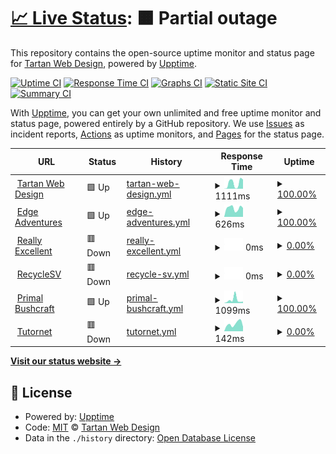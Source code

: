 # [📈 Live Status](https://Tartan-Web-Design.github.io/monitoring): <!--live status--> **🟧 Partial outage**

This repository contains the open-source uptime monitor and status page for [Tartan Web Design](https://tartanwebdesign.net), powered by [Upptime](https://github.com/upptime/upptime).

[![Uptime CI](https://github.com/koj-co/upptime/workflows/Uptime%20CI/badge.svg)](https://github.com/koj-co/upptime/actions?query=workflow%3A%22Uptime+CI%22)
[![Response Time CI](https://github.com/koj-co/upptime/workflows/Response%20Time%20CI/badge.svg)](https://github.com/koj-co/upptime/actions?query=workflow%3A%22Response+Time+CI%22)
[![Graphs CI](https://github.com/koj-co/upptime/workflows/Graphs%20CI/badge.svg)](https://github.com/koj-co/upptime/actions?query=workflow%3A%22Graphs+CI%22)
[![Static Site CI](https://github.com/koj-co/upptime/workflows/Static%20Site%20CI/badge.svg)](https://github.com/koj-co/upptime/actions?query=workflow%3A%22Static+Site+CI%22)
[![Summary CI](https://github.com/koj-co/upptime/workflows/Summary%20CI/badge.svg)](https://github.com/koj-co/upptime/actions?query=workflow%3A%22Summary+CI%22)

With [Upptime](https://upptime.js.org), you can get your own unlimited and free uptime monitor and status page, powered entirely by a GitHub repository. We use [Issues](https://github.com/Tartan-Web-Design/monitoring/issues) as incident reports, [Actions](https://github.com/Tartan-Web-Design/monitoring/actions) as uptime monitors, and [Pages](https://Tartan-Web-Design.github.io/monitoring) for the status page.

<!--start: status pages-->
<!-- This summary is generated by Upptime (https://github.com/upptime/upptime) -->
<!-- Do not edit this manually, your changes will be overwritten -->
<!-- prettier-ignore -->
| URL | Status | History | Response Time | Uptime |
| --- | ------ | ------- | ------------- | ------ |
| <img alt="" src="https://icons.duckduckgo.com/ip3/tartanwebdesign.net.ico" height="13"> [Tartan Web Design](https://tartanwebdesign.net) | 🟩 Up | [tartan-web-design.yml](https://github.com/Tartan-Web-Design/monitoring/commits/HEAD/history/tartan-web-design.yml) | <details><summary><img alt="Response time graph" src="./graphs/tartan-web-design/response-time-week.png" height="20"> 1111ms</summary><br><a href="https://Tartan-Web-Design.github.io/monitoring/history/tartan-web-design"><img alt="Response time 1647" src="https://img.shields.io/endpoint?url=https%3A%2F%2Fraw.githubusercontent.com%2FTartan-Web-Design%2Fmonitoring%2FHEAD%2Fapi%2Ftartan-web-design%2Fresponse-time.json"></a><br><a href="https://Tartan-Web-Design.github.io/monitoring/history/tartan-web-design"><img alt="24-hour response time 1820" src="https://img.shields.io/endpoint?url=https%3A%2F%2Fraw.githubusercontent.com%2FTartan-Web-Design%2Fmonitoring%2FHEAD%2Fapi%2Ftartan-web-design%2Fresponse-time-day.json"></a><br><a href="https://Tartan-Web-Design.github.io/monitoring/history/tartan-web-design"><img alt="7-day response time 1111" src="https://img.shields.io/endpoint?url=https%3A%2F%2Fraw.githubusercontent.com%2FTartan-Web-Design%2Fmonitoring%2FHEAD%2Fapi%2Ftartan-web-design%2Fresponse-time-week.json"></a><br><a href="https://Tartan-Web-Design.github.io/monitoring/history/tartan-web-design"><img alt="30-day response time 937" src="https://img.shields.io/endpoint?url=https%3A%2F%2Fraw.githubusercontent.com%2FTartan-Web-Design%2Fmonitoring%2FHEAD%2Fapi%2Ftartan-web-design%2Fresponse-time-month.json"></a><br><a href="https://Tartan-Web-Design.github.io/monitoring/history/tartan-web-design"><img alt="1-year response time 1252" src="https://img.shields.io/endpoint?url=https%3A%2F%2Fraw.githubusercontent.com%2FTartan-Web-Design%2Fmonitoring%2FHEAD%2Fapi%2Ftartan-web-design%2Fresponse-time-year.json"></a></details> | <details><summary><a href="https://Tartan-Web-Design.github.io/monitoring/history/tartan-web-design">100.00%</a></summary><a href="https://Tartan-Web-Design.github.io/monitoring/history/tartan-web-design"><img alt="All-time uptime 93.87%" src="https://img.shields.io/endpoint?url=https%3A%2F%2Fraw.githubusercontent.com%2FTartan-Web-Design%2Fmonitoring%2FHEAD%2Fapi%2Ftartan-web-design%2Fuptime.json"></a><br><a href="https://Tartan-Web-Design.github.io/monitoring/history/tartan-web-design"><img alt="24-hour uptime 100.00%" src="https://img.shields.io/endpoint?url=https%3A%2F%2Fraw.githubusercontent.com%2FTartan-Web-Design%2Fmonitoring%2FHEAD%2Fapi%2Ftartan-web-design%2Fuptime-day.json"></a><br><a href="https://Tartan-Web-Design.github.io/monitoring/history/tartan-web-design"><img alt="7-day uptime 100.00%" src="https://img.shields.io/endpoint?url=https%3A%2F%2Fraw.githubusercontent.com%2FTartan-Web-Design%2Fmonitoring%2FHEAD%2Fapi%2Ftartan-web-design%2Fuptime-week.json"></a><br><a href="https://Tartan-Web-Design.github.io/monitoring/history/tartan-web-design"><img alt="30-day uptime 100.00%" src="https://img.shields.io/endpoint?url=https%3A%2F%2Fraw.githubusercontent.com%2FTartan-Web-Design%2Fmonitoring%2FHEAD%2Fapi%2Ftartan-web-design%2Fuptime-month.json"></a><br><a href="https://Tartan-Web-Design.github.io/monitoring/history/tartan-web-design"><img alt="1-year uptime 100.00%" src="https://img.shields.io/endpoint?url=https%3A%2F%2Fraw.githubusercontent.com%2FTartan-Web-Design%2Fmonitoring%2FHEAD%2Fapi%2Ftartan-web-design%2Fuptime-year.json"></a></details>
| <img alt="" src="https://icons.duckduckgo.com/ip3/www.edgeadventures.uk.ico" height="13"> [Edge Adventures](https://www.edgeadventures.uk) | 🟩 Up | [edge-adventures.yml](https://github.com/Tartan-Web-Design/monitoring/commits/HEAD/history/edge-adventures.yml) | <details><summary><img alt="Response time graph" src="./graphs/edge-adventures/response-time-week.png" height="20"> 626ms</summary><br><a href="https://Tartan-Web-Design.github.io/monitoring/history/edge-adventures"><img alt="Response time 507" src="https://img.shields.io/endpoint?url=https%3A%2F%2Fraw.githubusercontent.com%2FTartan-Web-Design%2Fmonitoring%2FHEAD%2Fapi%2Fedge-adventures%2Fresponse-time.json"></a><br><a href="https://Tartan-Web-Design.github.io/monitoring/history/edge-adventures"><img alt="24-hour response time 635" src="https://img.shields.io/endpoint?url=https%3A%2F%2Fraw.githubusercontent.com%2FTartan-Web-Design%2Fmonitoring%2FHEAD%2Fapi%2Fedge-adventures%2Fresponse-time-day.json"></a><br><a href="https://Tartan-Web-Design.github.io/monitoring/history/edge-adventures"><img alt="7-day response time 626" src="https://img.shields.io/endpoint?url=https%3A%2F%2Fraw.githubusercontent.com%2FTartan-Web-Design%2Fmonitoring%2FHEAD%2Fapi%2Fedge-adventures%2Fresponse-time-week.json"></a><br><a href="https://Tartan-Web-Design.github.io/monitoring/history/edge-adventures"><img alt="30-day response time 543" src="https://img.shields.io/endpoint?url=https%3A%2F%2Fraw.githubusercontent.com%2FTartan-Web-Design%2Fmonitoring%2FHEAD%2Fapi%2Fedge-adventures%2Fresponse-time-month.json"></a><br><a href="https://Tartan-Web-Design.github.io/monitoring/history/edge-adventures"><img alt="1-year response time 532" src="https://img.shields.io/endpoint?url=https%3A%2F%2Fraw.githubusercontent.com%2FTartan-Web-Design%2Fmonitoring%2FHEAD%2Fapi%2Fedge-adventures%2Fresponse-time-year.json"></a></details> | <details><summary><a href="https://Tartan-Web-Design.github.io/monitoring/history/edge-adventures">100.00%</a></summary><a href="https://Tartan-Web-Design.github.io/monitoring/history/edge-adventures"><img alt="All-time uptime 99.68%" src="https://img.shields.io/endpoint?url=https%3A%2F%2Fraw.githubusercontent.com%2FTartan-Web-Design%2Fmonitoring%2FHEAD%2Fapi%2Fedge-adventures%2Fuptime.json"></a><br><a href="https://Tartan-Web-Design.github.io/monitoring/history/edge-adventures"><img alt="24-hour uptime 100.00%" src="https://img.shields.io/endpoint?url=https%3A%2F%2Fraw.githubusercontent.com%2FTartan-Web-Design%2Fmonitoring%2FHEAD%2Fapi%2Fedge-adventures%2Fuptime-day.json"></a><br><a href="https://Tartan-Web-Design.github.io/monitoring/history/edge-adventures"><img alt="7-day uptime 100.00%" src="https://img.shields.io/endpoint?url=https%3A%2F%2Fraw.githubusercontent.com%2FTartan-Web-Design%2Fmonitoring%2FHEAD%2Fapi%2Fedge-adventures%2Fuptime-week.json"></a><br><a href="https://Tartan-Web-Design.github.io/monitoring/history/edge-adventures"><img alt="30-day uptime 100.00%" src="https://img.shields.io/endpoint?url=https%3A%2F%2Fraw.githubusercontent.com%2FTartan-Web-Design%2Fmonitoring%2FHEAD%2Fapi%2Fedge-adventures%2Fuptime-month.json"></a><br><a href="https://Tartan-Web-Design.github.io/monitoring/history/edge-adventures"><img alt="1-year uptime 99.99%" src="https://img.shields.io/endpoint?url=https%3A%2F%2Fraw.githubusercontent.com%2FTartan-Web-Design%2Fmonitoring%2FHEAD%2Fapi%2Fedge-adventures%2Fuptime-year.json"></a></details>
| <img alt="" src="https://icons.duckduckgo.com/ip3/www.reallyexcellentinternships.com.ico" height="13"> [Really Excellent](https://www.reallyexcellentinternships.com) | 🟥 Down | [really-excellent.yml](https://github.com/Tartan-Web-Design/monitoring/commits/HEAD/history/really-excellent.yml) | <details><summary><img alt="Response time graph" src="./graphs/really-excellent/response-time-week.png" height="20"> 0ms</summary><br><a href="https://Tartan-Web-Design.github.io/monitoring/history/really-excellent"><img alt="Response time 734" src="https://img.shields.io/endpoint?url=https%3A%2F%2Fraw.githubusercontent.com%2FTartan-Web-Design%2Fmonitoring%2FHEAD%2Fapi%2Freally-excellent%2Fresponse-time.json"></a><br><a href="https://Tartan-Web-Design.github.io/monitoring/history/really-excellent"><img alt="24-hour response time 0" src="https://img.shields.io/endpoint?url=https%3A%2F%2Fraw.githubusercontent.com%2FTartan-Web-Design%2Fmonitoring%2FHEAD%2Fapi%2Freally-excellent%2Fresponse-time-day.json"></a><br><a href="https://Tartan-Web-Design.github.io/monitoring/history/really-excellent"><img alt="7-day response time 0" src="https://img.shields.io/endpoint?url=https%3A%2F%2Fraw.githubusercontent.com%2FTartan-Web-Design%2Fmonitoring%2FHEAD%2Fapi%2Freally-excellent%2Fresponse-time-week.json"></a><br><a href="https://Tartan-Web-Design.github.io/monitoring/history/really-excellent"><img alt="30-day response time 0" src="https://img.shields.io/endpoint?url=https%3A%2F%2Fraw.githubusercontent.com%2FTartan-Web-Design%2Fmonitoring%2FHEAD%2Fapi%2Freally-excellent%2Fresponse-time-month.json"></a><br><a href="https://Tartan-Web-Design.github.io/monitoring/history/really-excellent"><img alt="1-year response time 614" src="https://img.shields.io/endpoint?url=https%3A%2F%2Fraw.githubusercontent.com%2FTartan-Web-Design%2Fmonitoring%2FHEAD%2Fapi%2Freally-excellent%2Fresponse-time-year.json"></a></details> | <details><summary><a href="https://Tartan-Web-Design.github.io/monitoring/history/really-excellent">0.00%</a></summary><a href="https://Tartan-Web-Design.github.io/monitoring/history/really-excellent"><img alt="All-time uptime 86.13%" src="https://img.shields.io/endpoint?url=https%3A%2F%2Fraw.githubusercontent.com%2FTartan-Web-Design%2Fmonitoring%2FHEAD%2Fapi%2Freally-excellent%2Fuptime.json"></a><br><a href="https://Tartan-Web-Design.github.io/monitoring/history/really-excellent"><img alt="24-hour uptime 0.00%" src="https://img.shields.io/endpoint?url=https%3A%2F%2Fraw.githubusercontent.com%2FTartan-Web-Design%2Fmonitoring%2FHEAD%2Fapi%2Freally-excellent%2Fuptime-day.json"></a><br><a href="https://Tartan-Web-Design.github.io/monitoring/history/really-excellent"><img alt="7-day uptime 0.00%" src="https://img.shields.io/endpoint?url=https%3A%2F%2Fraw.githubusercontent.com%2FTartan-Web-Design%2Fmonitoring%2FHEAD%2Fapi%2Freally-excellent%2Fuptime-week.json"></a><br><a href="https://Tartan-Web-Design.github.io/monitoring/history/really-excellent"><img alt="30-day uptime 0.00%" src="https://img.shields.io/endpoint?url=https%3A%2F%2Fraw.githubusercontent.com%2FTartan-Web-Design%2Fmonitoring%2FHEAD%2Fapi%2Freally-excellent%2Fuptime-month.json"></a><br><a href="https://Tartan-Web-Design.github.io/monitoring/history/really-excellent"><img alt="1-year uptime 48.44%" src="https://img.shields.io/endpoint?url=https%3A%2F%2Fraw.githubusercontent.com%2FTartan-Web-Design%2Fmonitoring%2FHEAD%2Fapi%2Freally-excellent%2Fuptime-year.json"></a></details>
| <img alt="" src="https://icons.duckduckgo.com/ip3/www.recyclesv.com.ico" height="13"> [RecycleSV](https://www.recyclesv.com) | 🟥 Down | [recycle-sv.yml](https://github.com/Tartan-Web-Design/monitoring/commits/HEAD/history/recycle-sv.yml) | <details><summary><img alt="Response time graph" src="./graphs/recycle-sv/response-time-week.png" height="20"> 0ms</summary><br><a href="https://Tartan-Web-Design.github.io/monitoring/history/recycle-sv"><img alt="Response time 0" src="https://img.shields.io/endpoint?url=https%3A%2F%2Fraw.githubusercontent.com%2FTartan-Web-Design%2Fmonitoring%2FHEAD%2Fapi%2Frecycle-sv%2Fresponse-time.json"></a><br><a href="https://Tartan-Web-Design.github.io/monitoring/history/recycle-sv"><img alt="24-hour response time 0" src="https://img.shields.io/endpoint?url=https%3A%2F%2Fraw.githubusercontent.com%2FTartan-Web-Design%2Fmonitoring%2FHEAD%2Fapi%2Frecycle-sv%2Fresponse-time-day.json"></a><br><a href="https://Tartan-Web-Design.github.io/monitoring/history/recycle-sv"><img alt="7-day response time 0" src="https://img.shields.io/endpoint?url=https%3A%2F%2Fraw.githubusercontent.com%2FTartan-Web-Design%2Fmonitoring%2FHEAD%2Fapi%2Frecycle-sv%2Fresponse-time-week.json"></a><br><a href="https://Tartan-Web-Design.github.io/monitoring/history/recycle-sv"><img alt="30-day response time 0" src="https://img.shields.io/endpoint?url=https%3A%2F%2Fraw.githubusercontent.com%2FTartan-Web-Design%2Fmonitoring%2FHEAD%2Fapi%2Frecycle-sv%2Fresponse-time-month.json"></a><br><a href="https://Tartan-Web-Design.github.io/monitoring/history/recycle-sv"><img alt="1-year response time 0" src="https://img.shields.io/endpoint?url=https%3A%2F%2Fraw.githubusercontent.com%2FTartan-Web-Design%2Fmonitoring%2FHEAD%2Fapi%2Frecycle-sv%2Fresponse-time-year.json"></a></details> | <details><summary><a href="https://Tartan-Web-Design.github.io/monitoring/history/recycle-sv">0.00%</a></summary><a href="https://Tartan-Web-Design.github.io/monitoring/history/recycle-sv"><img alt="All-time uptime 60.86%" src="https://img.shields.io/endpoint?url=https%3A%2F%2Fraw.githubusercontent.com%2FTartan-Web-Design%2Fmonitoring%2FHEAD%2Fapi%2Frecycle-sv%2Fuptime.json"></a><br><a href="https://Tartan-Web-Design.github.io/monitoring/history/recycle-sv"><img alt="24-hour uptime 0.00%" src="https://img.shields.io/endpoint?url=https%3A%2F%2Fraw.githubusercontent.com%2FTartan-Web-Design%2Fmonitoring%2FHEAD%2Fapi%2Frecycle-sv%2Fuptime-day.json"></a><br><a href="https://Tartan-Web-Design.github.io/monitoring/history/recycle-sv"><img alt="7-day uptime 0.00%" src="https://img.shields.io/endpoint?url=https%3A%2F%2Fraw.githubusercontent.com%2FTartan-Web-Design%2Fmonitoring%2FHEAD%2Fapi%2Frecycle-sv%2Fuptime-week.json"></a><br><a href="https://Tartan-Web-Design.github.io/monitoring/history/recycle-sv"><img alt="30-day uptime 0.00%" src="https://img.shields.io/endpoint?url=https%3A%2F%2Fraw.githubusercontent.com%2FTartan-Web-Design%2Fmonitoring%2FHEAD%2Fapi%2Frecycle-sv%2Fuptime-month.json"></a><br><a href="https://Tartan-Web-Design.github.io/monitoring/history/recycle-sv"><img alt="1-year uptime 0.00%" src="https://img.shields.io/endpoint?url=https%3A%2F%2Fraw.githubusercontent.com%2FTartan-Web-Design%2Fmonitoring%2FHEAD%2Fapi%2Frecycle-sv%2Fuptime-year.json"></a></details>
| <img alt="" src="https://icons.duckduckgo.com/ip3/www.primalbushcraftsurvival.com.ico" height="13"> [Primal Bushcraft](https://www.primalbushcraftsurvival.com) | 🟩 Up | [primal-bushcraft.yml](https://github.com/Tartan-Web-Design/monitoring/commits/HEAD/history/primal-bushcraft.yml) | <details><summary><img alt="Response time graph" src="./graphs/primal-bushcraft/response-time-week.png" height="20"> 1099ms</summary><br><a href="https://Tartan-Web-Design.github.io/monitoring/history/primal-bushcraft"><img alt="Response time 930" src="https://img.shields.io/endpoint?url=https%3A%2F%2Fraw.githubusercontent.com%2FTartan-Web-Design%2Fmonitoring%2FHEAD%2Fapi%2Fprimal-bushcraft%2Fresponse-time.json"></a><br><a href="https://Tartan-Web-Design.github.io/monitoring/history/primal-bushcraft"><img alt="24-hour response time 538" src="https://img.shields.io/endpoint?url=https%3A%2F%2Fraw.githubusercontent.com%2FTartan-Web-Design%2Fmonitoring%2FHEAD%2Fapi%2Fprimal-bushcraft%2Fresponse-time-day.json"></a><br><a href="https://Tartan-Web-Design.github.io/monitoring/history/primal-bushcraft"><img alt="7-day response time 1099" src="https://img.shields.io/endpoint?url=https%3A%2F%2Fraw.githubusercontent.com%2FTartan-Web-Design%2Fmonitoring%2FHEAD%2Fapi%2Fprimal-bushcraft%2Fresponse-time-week.json"></a><br><a href="https://Tartan-Web-Design.github.io/monitoring/history/primal-bushcraft"><img alt="30-day response time 2373" src="https://img.shields.io/endpoint?url=https%3A%2F%2Fraw.githubusercontent.com%2FTartan-Web-Design%2Fmonitoring%2FHEAD%2Fapi%2Fprimal-bushcraft%2Fresponse-time-month.json"></a><br><a href="https://Tartan-Web-Design.github.io/monitoring/history/primal-bushcraft"><img alt="1-year response time 942" src="https://img.shields.io/endpoint?url=https%3A%2F%2Fraw.githubusercontent.com%2FTartan-Web-Design%2Fmonitoring%2FHEAD%2Fapi%2Fprimal-bushcraft%2Fresponse-time-year.json"></a></details> | <details><summary><a href="https://Tartan-Web-Design.github.io/monitoring/history/primal-bushcraft">100.00%</a></summary><a href="https://Tartan-Web-Design.github.io/monitoring/history/primal-bushcraft"><img alt="All-time uptime 76.08%" src="https://img.shields.io/endpoint?url=https%3A%2F%2Fraw.githubusercontent.com%2FTartan-Web-Design%2Fmonitoring%2FHEAD%2Fapi%2Fprimal-bushcraft%2Fuptime.json"></a><br><a href="https://Tartan-Web-Design.github.io/monitoring/history/primal-bushcraft"><img alt="24-hour uptime 100.00%" src="https://img.shields.io/endpoint?url=https%3A%2F%2Fraw.githubusercontent.com%2FTartan-Web-Design%2Fmonitoring%2FHEAD%2Fapi%2Fprimal-bushcraft%2Fuptime-day.json"></a><br><a href="https://Tartan-Web-Design.github.io/monitoring/history/primal-bushcraft"><img alt="7-day uptime 100.00%" src="https://img.shields.io/endpoint?url=https%3A%2F%2Fraw.githubusercontent.com%2FTartan-Web-Design%2Fmonitoring%2FHEAD%2Fapi%2Fprimal-bushcraft%2Fuptime-week.json"></a><br><a href="https://Tartan-Web-Design.github.io/monitoring/history/primal-bushcraft"><img alt="30-day uptime 99.69%" src="https://img.shields.io/endpoint?url=https%3A%2F%2Fraw.githubusercontent.com%2FTartan-Web-Design%2Fmonitoring%2FHEAD%2Fapi%2Fprimal-bushcraft%2Fuptime-month.json"></a><br><a href="https://Tartan-Web-Design.github.io/monitoring/history/primal-bushcraft"><img alt="1-year uptime 99.94%" src="https://img.shields.io/endpoint?url=https%3A%2F%2Fraw.githubusercontent.com%2FTartan-Web-Design%2Fmonitoring%2FHEAD%2Fapi%2Fprimal-bushcraft%2Fuptime-year.json"></a></details>
| <img alt="" src="https://icons.duckduckgo.com/ip3/www.tutornet.co.uk.ico" height="13"> [Tutornet](https://www.tutornet.co.uk) | 🟥 Down | [tutornet.yml](https://github.com/Tartan-Web-Design/monitoring/commits/HEAD/history/tutornet.yml) | <details><summary><img alt="Response time graph" src="./graphs/tutornet/response-time-week.png" height="20"> 142ms</summary><br><a href="https://Tartan-Web-Design.github.io/monitoring/history/tutornet"><img alt="Response time 743" src="https://img.shields.io/endpoint?url=https%3A%2F%2Fraw.githubusercontent.com%2FTartan-Web-Design%2Fmonitoring%2FHEAD%2Fapi%2Ftutornet%2Fresponse-time.json"></a><br><a href="https://Tartan-Web-Design.github.io/monitoring/history/tutornet"><img alt="24-hour response time 87" src="https://img.shields.io/endpoint?url=https%3A%2F%2Fraw.githubusercontent.com%2FTartan-Web-Design%2Fmonitoring%2FHEAD%2Fapi%2Ftutornet%2Fresponse-time-day.json"></a><br><a href="https://Tartan-Web-Design.github.io/monitoring/history/tutornet"><img alt="7-day response time 142" src="https://img.shields.io/endpoint?url=https%3A%2F%2Fraw.githubusercontent.com%2FTartan-Web-Design%2Fmonitoring%2FHEAD%2Fapi%2Ftutornet%2Fresponse-time-week.json"></a><br><a href="https://Tartan-Web-Design.github.io/monitoring/history/tutornet"><img alt="30-day response time 149" src="https://img.shields.io/endpoint?url=https%3A%2F%2Fraw.githubusercontent.com%2FTartan-Web-Design%2Fmonitoring%2FHEAD%2Fapi%2Ftutornet%2Fresponse-time-month.json"></a><br><a href="https://Tartan-Web-Design.github.io/monitoring/history/tutornet"><img alt="1-year response time 545" src="https://img.shields.io/endpoint?url=https%3A%2F%2Fraw.githubusercontent.com%2FTartan-Web-Design%2Fmonitoring%2FHEAD%2Fapi%2Ftutornet%2Fresponse-time-year.json"></a></details> | <details><summary><a href="https://Tartan-Web-Design.github.io/monitoring/history/tutornet">0.00%</a></summary><a href="https://Tartan-Web-Design.github.io/monitoring/history/tutornet"><img alt="All-time uptime 83.45%" src="https://img.shields.io/endpoint?url=https%3A%2F%2Fraw.githubusercontent.com%2FTartan-Web-Design%2Fmonitoring%2FHEAD%2Fapi%2Ftutornet%2Fuptime.json"></a><br><a href="https://Tartan-Web-Design.github.io/monitoring/history/tutornet"><img alt="24-hour uptime 0.00%" src="https://img.shields.io/endpoint?url=https%3A%2F%2Fraw.githubusercontent.com%2FTartan-Web-Design%2Fmonitoring%2FHEAD%2Fapi%2Ftutornet%2Fuptime-day.json"></a><br><a href="https://Tartan-Web-Design.github.io/monitoring/history/tutornet"><img alt="7-day uptime 0.00%" src="https://img.shields.io/endpoint?url=https%3A%2F%2Fraw.githubusercontent.com%2FTartan-Web-Design%2Fmonitoring%2FHEAD%2Fapi%2Ftutornet%2Fuptime-week.json"></a><br><a href="https://Tartan-Web-Design.github.io/monitoring/history/tutornet"><img alt="30-day uptime 0.00%" src="https://img.shields.io/endpoint?url=https%3A%2F%2Fraw.githubusercontent.com%2FTartan-Web-Design%2Fmonitoring%2FHEAD%2Fapi%2Ftutornet%2Fuptime-month.json"></a><br><a href="https://Tartan-Web-Design.github.io/monitoring/history/tutornet"><img alt="1-year uptime 38.49%" src="https://img.shields.io/endpoint?url=https%3A%2F%2Fraw.githubusercontent.com%2FTartan-Web-Design%2Fmonitoring%2FHEAD%2Fapi%2Ftutornet%2Fuptime-year.json"></a></details>

<!--end: status pages-->

[**Visit our status website →**](https://Tartan-Web-Design.github.io/monitoring)

## 📄 License

- Powered by: [Upptime](https://github.com/upptime/upptime)
- Code: [MIT](./LICENSE) © [Tartan Web Design](https://tartanwebdesign.net)
- Data in the `./history` directory: [Open Database License](https://opendatacommons.org/licenses/odbl/1-0/)
